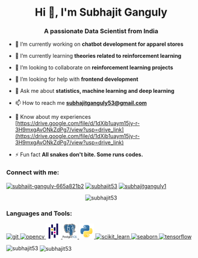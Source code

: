 <h1 align="center">Hi 👋, I'm Subhajit Ganguly</h1>
<h3 align="center">A passionate Data Scientist from India</h3>

- 🔭 I’m currently working on **chatbot development for apparel stores**

- 🌱 I’m currently learning **theories related to reinforcement learning**

- 👯 I’m looking to collaborate on **reinforcement learning projects**

- 🤝 I’m looking for help with **frontend development**

- 💬 Ask me about **statistics, machine learning and deep learning**

- 📫 How to reach me **subhajitganguly53@gmail.com**

- 📄 Know about my experiences [https://drive.google.com/file/d/1dXib1uaym15jy-r-3H9mxgAvONkZdPg7/view?usp=drive_link](https://drive.google.com/file/d/1dXib1uaym15jy-r-3H9mxgAvONkZdPg7/view?usp=drive_link)

- ⚡ Fun fact **All snakes don't bite. Some runs codes.**

<h3 align="left">Connect with me:</h3>
<p align="left">
<a href="https://linkedin.com/in/subhajit-ganguly-665a821b2" target="blank"><img align="center" src="https://raw.githubusercontent.com/rahuldkjain/github-profile-readme-generator/master/src/images/icons/Social/linked-in-alt.svg" alt="subhajit-ganguly-665a821b2" height="30" width="40" /></a>
<a href="https://kaggle.com/subhajit53" target="blank"><img align="center" src="https://raw.githubusercontent.com/rahuldkjain/github-profile-readme-generator/master/src/images/icons/Social/kaggle.svg" alt="subhajit53" height="30" width="40" /></a>
<a href="https://www.hackerrank.com/subhajitganguly1" target="blank"><img align="center" src="https://raw.githubusercontent.com/rahuldkjain/github-profile-readme-generator/master/src/images/icons/Social/hackerrank.svg" alt="subhajitganguly1" height="30" width="40" /></a>
</p>

<p align="center"> <img src="https://komarev.com/ghpvc/?username=subhajit53&label=Profile%20views&color=0e75b6&style=flat" alt="subhajit53" /> </p>

<h3 align="left">Languages and Tools:</h3>
<p align="left"> <a href="https://git-scm.com/" target="_blank" rel="noreferrer"> <img src="https://www.vectorlogo.zone/logos/git-scm/git-scm-icon.svg" alt="git" width="40" height="40"/> </a> <a href="https://opencv.org/" target="_blank" rel="noreferrer"> <img src="https://www.vectorlogo.zone/logos/opencv/opencv-icon.svg" alt="opencv" width="40" height="40"/> </a> <a href="https://pandas.pydata.org/" target="_blank" rel="noreferrer"> <img src="https://raw.githubusercontent.com/devicons/devicon/2ae2a900d2f041da66e950e4d48052658d850630/icons/pandas/pandas-original.svg" alt="pandas" width="40" height="40"/> </a> <a href="https://www.postgresql.org" target="_blank" rel="noreferrer"> <img src="https://raw.githubusercontent.com/devicons/devicon/master/icons/postgresql/postgresql-original-wordmark.svg" alt="postgresql" width="40" height="40"/> </a> <a href="https://www.python.org" target="_blank" rel="noreferrer"> <img src="https://raw.githubusercontent.com/devicons/devicon/master/icons/python/python-original.svg" alt="python" width="40" height="40"/> </a> <a href="https://scikit-learn.org/" target="_blank" rel="noreferrer"> <img src="https://upload.wikimedia.org/wikipedia/commons/0/05/Scikit_learn_logo_small.svg" alt="scikit_learn" width="40" height="40"/> </a> <a href="https://seaborn.pydata.org/" target="_blank" rel="noreferrer"> <img src="https://seaborn.pydata.org/_images/logo-mark-lightbg.svg" alt="seaborn" width="40" height="40"/> </a> <a href="https://www.tensorflow.org" target="_blank" rel="noreferrer"> <img src="https://www.vectorlogo.zone/logos/tensorflow/tensorflow-icon.svg" alt="tensorflow" width="40" height="40"/> </a> </p>

<p><img align="left" src="https://github-readme-stats.vercel.app/api/top-langs?username=subhajit53&show_icons=true&locale=en&layout=compact" alt="subhajit53" /></p>

<p>&nbsp;<img align="center" src="https://github-readme-stats.vercel.app/api?username=subhajit53&show_icons=true&locale=en" alt="subhajit53" /></p>
